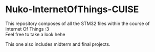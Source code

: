 # Nuko-InternetOfThings-CUISE
 
This repository composes of all the STM32 files within the course of Internet Of Things :3<br>
Feel free to take a look hehe

This one also includes midterm and final projects.
